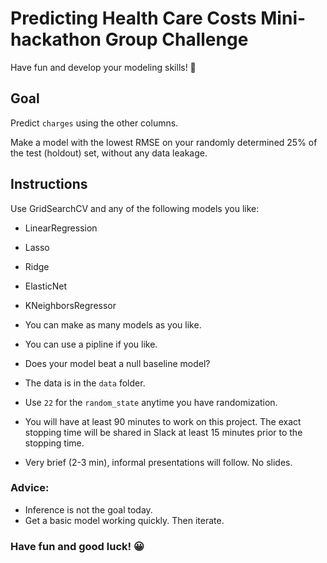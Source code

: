 # Predicting Health Care Costs Mini-hackathon Group Challenge

Have fun and develop your modeling skills! 🚀

## Goal

Predict `charges` using the other columns.

Make a model with the lowest RMSE on your randomly determined 25% of the test (holdout) set, without any data leakage. 


## Instructions

Use GridSearchCV and any of the following models you like:

- LinearRegression
- Lasso
- Ridge
- ElasticNet
- KNeighborsRegressor  

- You can make as many models as you like.
- You can use a pipline if you like.
- Does your model beat a null baseline model?
- The data is in the `data` folder.
- Use `22` for the `random_state` anytime you have randomization.
- You will have at least 90 minutes to work on this project. The exact stopping time will be shared in Slack at least 15 minutes prior to the stopping time. 
- Very brief (2-3 min), informal presentations will follow. No slides.


### Advice:
- Inference is not the goal today.
- Get a basic model working quickly. Then iterate. 

### Have fun and good luck! 😀
